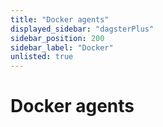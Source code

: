 ```yaml
---
title: "Docker agents"
displayed_sidebar: "dagsterPlus"
sidebar_position: 200
sidebar_label: "Docker"
unlisted: true
---
```


# Docker agents

